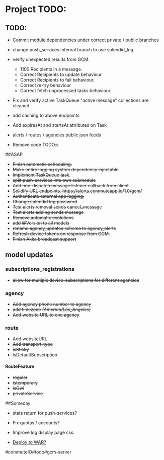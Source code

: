 


# Project TODO:

## TODO:
* Commit module dependencies under correct private / public branches
* change push_services internal branch to use splendid_log

* verify unexpected results from GCM.
	- 1100 Recipients in a message.
	- Correct Recipients to update behaviour.
	- Correct Recipients to fail behaviour.
	- Correct re-try behaviour
	- Correct fetch unprocessed tasks behaviour.

* Fix and verify active TaskQueue "active message" collections are cleaned.
* add caching to above endpoints
* Add expiresAt and startsAt attributes on Task
* alerts / routes / agencies public json feeds
* Remove code TODO:s

##ASAP
* ~~Finish automatic scheduling.~~
* ~~Make entire logging system dependency injectable~~
* ~~Implement TaskQueue task~~.
* ~~split push-services into own submodule~~
* ~~Add non-dispatch message listener callback from client~~.
* ~~Solidify URL endpoints. https://alerts.commuteapp.io/1.0/gcm/~~
* ~~Authenticate external app logging.~~
* ~~Change splendid log password~~
* ~~Test alerts removal sends cancel_message~~
* ~~Test alerts adding sends message~~
* ~~Remove automatic evolutions~~
* ~~add @Version to all models~~
* ~~rename agency_updates schema to agency_alerts~~
* ~~Refresh device tokens on response from GCM.~~
* ~~Finish Akka broadcast support~~

## model updates
### subscriptions_registrations
* ~~allow for multiple device-subscriptions for different agencies~~

### agency
* ~~Add agency phone number to agency~~
* ~~add timezone *(America/Los_Angeles)*~~
* ~~Add website URL to one agency~~

### route
* ~~Add websiteURL~~
* ~~Add transport_type~~
* ~~isSticky~~
* ~~isDefaultSubscription~~

#### RouteFeature
* ~~regular~~
* ~~istemporary~~
* ~~isOwl~~
* ~~privateService~~


##Someday
* stats return for push-services?
* Fix quotas / accounts?
* Improve log display page css.

* [Deploy to WAR?](https://github.com/play2war/play2-war-plugin)

#commuteIO#todo#gcm-server
